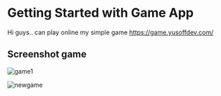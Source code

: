 # Getting Started with Game App

Hi guys.. can play online my simple game
https://game.yusoffdev.com/
## Screenshot game

![game1](https://user-images.githubusercontent.com/59350157/165877166-df1e2432-b32e-4cfb-b481-196b03fddb15.png)

![newgame](https://user-images.githubusercontent.com/59350157/166090829-696f4486-91b0-4261-b93c-1d30b22fb34d.png)


